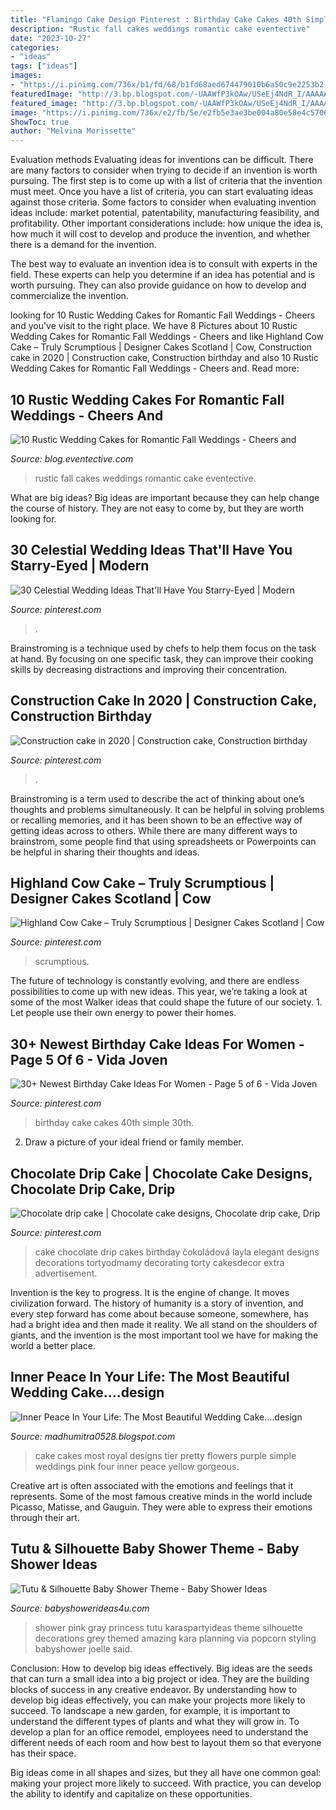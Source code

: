 ```yaml
---
title: "Flamingo Cake Design Pinterest : Birthday Cake Cakes 40th Simple 30th"
description: "Rustic fall cakes weddings romantic cake eventective"
date: "2023-10-27"
categories:
- "ideas"
tags: ["ideas"]
images:
- "https://i.pinimg.com/736x/b1/fd/68/b1fd68aed674479010b6a50c9e2253b2.jpg"
featuredImage: "http://3.bp.blogspot.com/-UAAWfP3kOAw/USeEj4NdR_I/AAAAAAAAA-c/O4G1sCdHCJY/s1600/3-tier-white-wedding-cakes-2011.jpg"
featured_image: "http://3.bp.blogspot.com/-UAAWfP3kOAw/USeEj4NdR_I/AAAAAAAAA-c/O4G1sCdHCJY/s1600/3-tier-white-wedding-cakes-2011.jpg"
image: "https://i.pinimg.com/736x/e2/fb/5e/e2fb5e3ae3be004a80e58e4c57062961.jpg"
ShowToc: true
author: "Melvina Morissette"
---
```



Evaluation methods
Evaluating ideas for inventions can be difficult. There are many factors to consider when trying to decide if an invention is worth pursuing. The first step is to come up with a list of criteria that the invention must meet. Once you have a list of criteria, you can start evaluating ideas against those criteria.
Some factors to consider when evaluating invention ideas include: market potential, patentability, manufacturing feasibility, and profitability. Other important considerations include: how unique the idea is, how much it will cost to develop and produce the invention, and whether there is a demand for the invention.

The best way to evaluate an invention idea is to consult with experts in the field. These experts can help you determine if an idea has potential and is worth pursuing. They can also provide guidance on how to develop and commercialize the invention.

	

		
looking for 10 Rustic Wedding Cakes for Romantic Fall Weddings - Cheers and you've visit to the right place. We have 8 Pictures about 10 Rustic Wedding Cakes for Romantic Fall Weddings - Cheers and like Highland Cow Cake – Truly Scrumptious | Designer Cakes Scotland | Cow, Construction cake in 2020 | Construction cake, Construction birthday and also 10 Rustic Wedding Cakes for Romantic Fall Weddings - Cheers and. Read more:
		
    
## 10 Rustic Wedding Cakes For Romantic Fall Weddings - Cheers And

<img loading=lazy src="http://blog.eventective.com/wp-content/uploads/2018/08/7b6e4467122615c26911dcbdc58b5c6e.jpg" onerror="this.onerror=null;this.src='https://tse3.mm.bing.net/th?id=OIP._3DK965ryqB9L3sVmNaH4AHaLH&amp;pid=15.1';" alt="10 Rustic Wedding Cakes for Romantic Fall Weddings - Cheers and">

_Source: blog.eventective.com_

>rustic fall cakes weddings romantic cake eventective. 

	

What are big ideas?
Big ideas are important because they can help change the course of history. They are not easy to come by, but they are worth looking for.

    
## 30 Celestial Wedding Ideas That&#039;ll Have You Starry-Eyed | Modern

<img loading=lazy src="https://i.pinimg.com/736x/e2/fb/5e/e2fb5e3ae3be004a80e58e4c57062961.jpg" onerror="this.onerror=null;this.src='https://tse4.mm.bing.net/th?id=OIP.45Lsw3jL23M07etwleZiOwHaLH&amp;pid=15.1';" alt="30 Celestial Wedding Ideas That&#039;ll Have You Starry-Eyed | Modern">

_Source: pinterest.com_

>. 

	

Brainstroming is a technique used by chefs to help them focus on the task at hand. By focusing on one specific task, they can improve their cooking skills by decreasing distractions and improving their concentration.

    
## Construction Cake In 2020 | Construction Cake, Construction Birthday

<img loading=lazy src="https://i.pinimg.com/736x/17/4f/74/174f7433d99a1964eebab9208a752215.jpg" onerror="this.onerror=null;this.src='https://tse4.mm.bing.net/th?id=OIP.nJrcVyiRXvU45mtr1DNocQHaJ3&amp;pid=15.1';" alt="Construction cake in 2020 | Construction cake, Construction birthday">

_Source: pinterest.com_

>. 

	

Brainstroming is a term used to describe the act of thinking about one’s thoughts and problems simultaneously. It can be helpful in solving problems or recalling memories, and it has been shown to be an effective way of getting ideas across to others. While there are many different ways to brainstrom, some people find that using spreadsheets or Powerpoints can be helpful in sharing their thoughts and ideas.

    
## Highland Cow Cake – Truly Scrumptious | Designer Cakes Scotland | Cow

<img loading=lazy src="https://i.pinimg.com/736x/45/fe/08/45fe08d08b6a1f06e4ed034892492ff8.jpg" onerror="this.onerror=null;this.src='https://tse2.mm.bing.net/th?id=OIP.W8LsbimKQph5-DYvZjGZGwHaKq&amp;pid=15.1';" alt="Highland Cow Cake – Truly Scrumptious | Designer Cakes Scotland | Cow">

_Source: pinterest.com_

>scrumptious. 

	

The future of technology is constantly evolving, and there are endless possibilities to come up with new ideas. This year, we’re taking a look at some of the most Walker ideas that could shape the future of our society. 1. Let people use their own energy to power their homes.

    
## 30+ Newest Birthday Cake Ideas For Women - Page 5 Of 6 - Vida Joven

<img loading=lazy src="https://i.pinimg.com/736x/01/85/61/01856141820e7cb313ad2b11fdd525b2.jpg" onerror="this.onerror=null;this.src='https://tse1.mm.bing.net/th?id=OIP.Rir4UyTCJDfUIPtWHh_DAQHaHa&amp;pid=15.1';" alt="30+ Newest Birthday Cake Ideas For Women - Page 5 of 6 - Vida Joven">

_Source: pinterest.com_

>birthday cake cakes 40th simple 30th. 

	

2. Draw a picture of your ideal friend or family member.

    
## Chocolate Drip Cake | Chocolate Cake Designs, Chocolate Drip Cake, Drip

<img loading=lazy src="https://i.pinimg.com/736x/b1/fd/68/b1fd68aed674479010b6a50c9e2253b2.jpg" onerror="this.onerror=null;this.src='https://tse3.mm.bing.net/th?id=OIP.j1Gk47J4jfbD2apOERnNLwHaJ4&amp;pid=15.1';" alt="Chocolate drip cake | Chocolate cake designs, Chocolate drip cake, Drip">

_Source: pinterest.com_

>cake chocolate drip cakes birthday čokoládová layla elegant designs decorations tortyodmamy decorating torty cakesdecor extra advertisement. 

	

Invention is the key to progress. It is the engine of change. It moves civilization forward. The history of humanity is a story of invention, and every step forward has come about because someone, somewhere, has had a bright idea and then made it reality. We all stand on the shoulders of giants, and the invention is the most important tool we have for making the world a better place.

    
## Inner Peace In Your Life: The Most Beautiful Wedding Cake....design

<img loading=lazy src="http://3.bp.blogspot.com/-UAAWfP3kOAw/USeEj4NdR_I/AAAAAAAAA-c/O4G1sCdHCJY/s1600/3-tier-white-wedding-cakes-2011.jpg" onerror="this.onerror=null;this.src='https://tse3.mm.bing.net/th?id=OIP.39W5IXyM-MDizd8jqG3N0wHaKP&amp;pid=15.1';" alt="Inner Peace In Your Life: The Most Beautiful Wedding Cake....design">

_Source: madhumitra0528.blogspot.com_

>cake cakes most royal designs tier pretty flowers purple simple weddings pink four inner peace yellow gorgeous. 

	

Creative art is often associated with the emotions and feelings that it represents. Some of the most famous creative minds in the world include Picasso, Matisse, and Gauguin. They were able to express their emotions through their art.

    
## Tutu &amp; Silhouette Baby Shower Theme - Baby Shower Ideas

<img loading=lazy src="https://babyshowerideas4u.com/wp-content/uploads/2014/02/197638_10151338347461324_672423923_n_600x900.jpg" onerror="this.onerror=null;this.src='https://tse2.mm.bing.net/th?id=OIP.WXQK6LJhKIgWN3I7213mEwHaLH&amp;pid=15.1';" alt="Tutu &amp; Silhouette Baby Shower Theme - Baby Shower Ideas">

_Source: babyshowerideas4u.com_

>shower pink gray princess tutu karaspartyideas theme silhouette decorations grey themed amazing kara planning via popcorn styling babyshower joelle said. 

	

Conclusion: How to develop big ideas effectively.
Big ideas are the seeds that can turn a small idea into a big project or idea. They are the building blocks of success in any creative endeavor. By understanding how to develop big ideas effectively, you can make your projects more likely to succeed. 
To landscape a new garden, for example, it is important to understand the different types of plants and what they will grow in. To develop a plan for an office remodel, employees need to understand the different needs of each room and how best to layout them so that everyone has their space. 

 Big ideas come in all shapes and sizes, but they all have one common goal: making your project more likely to succeed. With practice, you can develop the ability to identify and capitalize on these opportunities.

